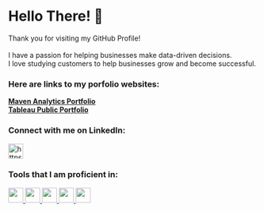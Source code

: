 <h1 align="left">Hello There! 👋</h1>
<p align="left"> Thank you for visiting my GitHub Profile! <br> <br>
                 I have a passion for helping businesses make data-driven decisions. <br>
                 I love studying customers to help businesses grow and become successful.
</p>

<h3 alight="left">Here are links to my porfolio websites:</h3>
<p>
  <a href="https://www.mavenanalytics.io/profile/Chris-Barnett/87013525"><strong>Maven Analytics Portfolio</strong></a> <br>
  <a href="https://public.tableau.com/app/profile/chris.barnett3765/vizzes"><strong>Tableau Public Portfolio</strong></a>
</p>

<h3 align="left">Connect with me on LinkedIn:</h3>
<p align="left">
  <a href="https://www.linkedin.com/in/chris-b-79abbb125/" target="blank">
  <img align="center" src="https://raw.githubusercontent.com/rahuldkjain/github-profile-readme-generator/master/src/images/icons/Social/linked-in-alt.svg"
                      alt="https://www.linkedin.com/in/chris-b-79abbb125/" width="30" height="30" /> </a>
</p>

<h3 align="left">Tools that I am proficient in:</h3> 
<p>
  <a href="https://i.imgur.com/m5DOC4b.png" target="_blank" rel="noreferrer">
  <img src="https://i.imgur.com/m5DOC4b.png" width="30" height="30"> </a>
  
  <a href="https://imgur.com/qaBHcYQ.png" target="_blank" rel="noreferrer">
  <img src="https://i.imgur.com/qaBHcYQ.png" width="30" height="30"> </a>
  
  <a href="https://i.imgur.com/8JkVXxY.png" target="_blank" rel="noreferrer">
  <img src="https://i.imgur.com/8JkVXxY.png" width="30" height="30"> </a>
  
  <a href="https://i.imgur.com/LIaT2jO.png" target="_blank" rel="noreferrer">
  <img src="https://i.imgur.com/LIaT2jO.png" width="30" height="30"> </a>
  
  <a href="https://i.imgur.com/Y1QiQw4.png" target="_blank" rel="noreferrer">
  <img src="https://i.imgur.com/Y1QiQw4.png" width="30" height="30"> </a>
</p>
